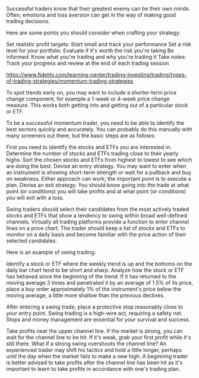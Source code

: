 Successful traders know that their greatest enemy can be their own minds. Often, emotions and loss
aversion can get in the way of making good trading decisions.

Here are some points you should consider when crafting your strategy:

Set realistic profit targets: Start small and track your performance Set a risk level for your
portfolio: Evaluate if it's worth the risk you're taking Be informed: Know what you're trading and
why you're trading it Take notes: Track your progress and review at the end of each trading session

https://www.fidelity.com/learning-center/trading-investing/trading/types-of-trading-strategies/momentum-trading-strategies

To spot trends early on, you may want to include a shorter-term price change component, for example
a 1-week or 4-week price change measure. This works both getting into and getting out of a
particular stock or ETF.

To be a successful momentum trader, you need to be able to identify the best sectors quickly and
accurately. You can probably do this manually with many screeners out there, but the basic steps are
as follows:

First you need to identify the stocks and ETFs you are interested in. Determine the number of stocks
and ETFs trading close to their yearly highs. Sort the chosen stocks and ETFs from highest to lowest
to see which are doing the best. Devise an entry strategy. You may want to enter when an instrument
is showing short-term strength or wait for a pullback and buy on weakness. Either approach can work;
the important point is to execute a plan. Devise an exit strategy. You should know going into the
trade at what point (or conditions) you will take profits and at what point (or conditions) you will
exit with a loss.

Swing traders should select their candidates from the most actively traded stocks and ETFs that show
a tendency to swing within broad well-defined channels. Virtually all trading platforms provide a
function to enter channel lines on a price chart. The trader should keep a list of stocks and ETFs
to monitor on a daily basis and become familiar with the price action of their selected candidates.

Here is an example of swing trading:

Identify a stock or ETF where the weekly trend is up and the bottoms on the daily bar chart tend to
be short and sharp. Analyze how the stock or ETF has behaved since the beginning of the trend. If it
has returned to the moving average 3 times and penetrated it by an average of 1.5% of its price,
place a buy order approximately 1% of the instrument's price below the moving average, a little more
shallow than the previous declines.

After entering a swing trade, place a protective stop reasonably close to your entry point. Swing
trading is a high-wire act, requiring a safety net. Stops and money management are essential for
your survival and success.

Take profits near the upper channel line. If the market is strong, you can wait for the channel line
to be hit. If it's weak, grab your first profit while it's still there. What if a strong swing
overshoots the channel line? An experienced trader may shift his tactics and hold a little longer,
perhaps until the day when the market fails to make a new high. A beginning trader is better advised
to take profits after the channel line has been hit as it's important to learn to take profits in
accordance with one's trading plan.
